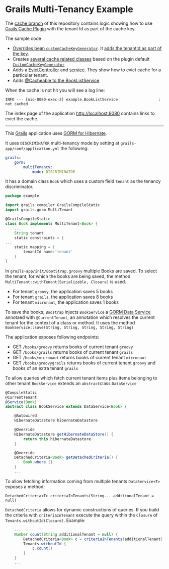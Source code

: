 # Grails Multi-Tenancy Example

The [cache branch](https://github.com/sdelamo/gorm-multitenancy-additional-tenant-query/tree/cache) of this repository contains logic showing how to use [Grails Cache Plugin]( http://grails-plugins.github.io/grails-cache/) 
with the tenant Id as part of the cache key. 

The sample code
 
- [Overrides bean `customCacheKeyGenerator`](https://github.com/sdelamo/gorm-multitenancy-additional-tenant-query/blob/cache/grails-app/conf/spring/resources.groovy#L4-L7). It [adds the tenantId as part of the key](https://github.com/sdelamo/gorm-multitenancy-additional-tenant-query/blob/cache/src/main/groovy/example/cache/TenantAwareCustomCacheKeyGenerator.groovy#L31). 
- Creates [several cache related classes](https://github.com/sdelamo/gorm-multitenancy-additional-tenant-query/tree/cache/src/main/groovy/example/cache) based on the plugin default [`CustomCacheKeyGenerator`](https://github.com/grails-plugins/grails-cache/blob/master/src/ast/groovy/grails/plugin/cache/CustomCacheKeyGenerator.groovy)
- Adds a [EvictController](https://github.com/sdelamo/gorm-multitenancy-additional-tenant-query/blob/cache/grails-app/controllers/example/cache/EvictController.groovy) and [service](https://github.com/sdelamo/gorm-multitenancy-additional-tenant-query/blob/cache/grails-app/services/example/cache/TenantAwareCacheEvictService.groovy). They show how to evict cache for a particular tenant.
- Adds [@Cacheable to the BookListService](https://github.com/sdelamo/gorm-multitenancy-additional-tenant-query/blob/cache/grails-app/services/example/BookListService.groovy#L22).

When the cache is not hit you will see a log line:

`INFO --- [nio-8080-exec-2] example.BookListService                  : not cached`

The index page of the application [http://localhost:8080](http://localhost:8080) contains links to evict the cache. 

---

This [Grails](https://grails.org) application uses [GORM for Hibernate](http://gorm.grails.org/latest/hibernate/manual/index.html).

It uses `DISCRIMINATOR` multi-tenancy mode by setting at `grails-app/conf/application.yml` the following:

```yaml
grails:
    gorm:
        multiTenancy:
            mode: DISCRIMINATOR
```

It has a domain class `Book` which uses a custom field `tenant` as the tenancy discriminator. 

```groovy
package example

import grails.compiler.GrailsCompileStatic
import grails.gorm.MultiTenant

@GrailsCompileStatic
class Book implements MultiTenant<Book> {
    ...
    String tenant
    static constraints = {
...
    static mapping = {
        tenantId name:'tenant'
    }
}
```

In `grails-app/init/BootStrap.groovy` multiple Books are saved. To select the tenant, for which the books are being saved, the method `MultiTenant::withTenant(Serializable, Closure)` is used. 

- For tenant `groovy`, the application saves 5 books
- For tenant `grails`, the application saves 8 books
- For tenant `micronaut`, the application saves 1 books

To save the books, `Boostrap` injects `BookService` a [GORM Data Service](http://gorm.grails.org/latest/hibernate/manual/index.html#dataServices) annotaed with `@CurrentTenant`, an annotation which resolves the current tenant for the context of a class or method. It uses the method `BookService::save(String, String, String, String, String)`

The application exposes following endpoints: 

- GET `/books/groovy` returns books of current tenant `groovy`
- GET `/books/grails` returns books of current tenant `grails`
- GET `/books/micronaut` returns books of current tenant `micronaut`
- GET `/books/groovygrails` returns books of current tenant `groovy` and books of an extra tenant `grails`

To allow queries which fetch current tenant items plus items belonging to other tenant `BookService` extends an `abstract`class `DataService`

```groovy
@CompileStatic
@CurrentTenant
@Service(Book)
abstract class BookService extends DataService<Book> {

    @Autowired
    HibernateDatastore hibernateDatastore

    @Override
    HibernateDatastore getHibernateDataStore() {
        return this.hibernateDatastore
    }

    @Override
    DetachedCriteria<Book> getDetachedCriteria() {
        Book.where {}
    }
    ...
```

To allow fetching information coming from multiple tenants `DataService<T>` exposes a method: 

`DetachedCriteria<T> criteriaInTenants(String... additionalTenant = null)` 

`DetachedCriteria` allows for dynamic constructions of queries. If you build the criteria with `criteriaInTenant` execute the query within the `Closure` of `Tenants.withoutId(Closure)`. Example:

````groovy
    ...
    Number count(String additionalTenant = null) {
        DetachedCriteria<Book> c = criteriaInTenants(additionalTenant)
        Tenants.withoutId {
            c.count()
        }
    }
    ...
````




